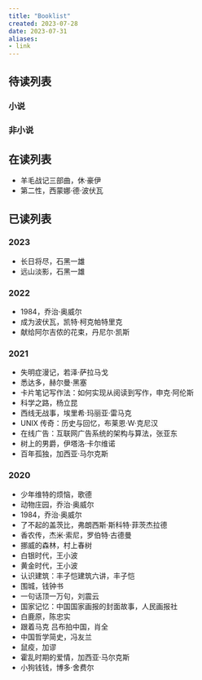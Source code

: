 ```yaml
---
title: "Booklist"
created: 2023-07-28
date: 2023-07-31
aliases:
- link
---
```

## 待读列表

### 小说

### 非小说

## 在读列表

- 羊毛战记三部曲，休·豪伊
- 第二性，西蒙娜·德·波伏瓦

## 已读列表

### 2023

- 长日将尽，石黑一雄
- 远山淡影，石黑一雄

### 2022

- 1984，乔治·奥威尔
- 成为波伏瓦，凯特·柯克帕特里克
- 献给阿尔吉侬的花束，丹尼尔·凯斯

### 2021

- 失明症漫记，若泽·萨拉马戈
- 悉达多，赫尔曼·黑塞
- 卡片笔记写作法：如何实现从阅读到写作，申克·阿伦斯
- 科学之路，杨立昆
- 西线无战事，埃里希·玛丽亚·雷马克
- UNIX 传奇：历史与回忆，布莱恩·W·克尼汉
- 在线广告：互联网广告系统的架构与算法，张亚东
- 树上的男爵，伊塔洛·卡尔维诺
- 百年孤独，加西亚·马尔克斯

### 2020

- 少年维特的烦恼，歌德
- 动物庄园，乔治·奥威尔
- 1984，乔治·奥威尔
- 了不起的盖茨比，弗朗西斯·斯科特·菲茨杰拉德
- 香农传，杰米·索尼，罗伯特·古德曼
- 挪威的森林，村上春树
- 白银时代，王小波
- 黄金时代，王小波
- 认识建筑：丰子恺建筑六讲，丰子恺
- 围城，钱钟书
- 一句话顶一万句，刘震云
- 国家记忆：中国国家画报的封面故事，人民画报社
- 白鹿原，陈忠实
- 跟着马克 吕布拍中国，肖全
- 中国哲学简史，冯友兰
- 鼠疫，加谬
- 霍乱时期的爱情，加西亚·马尔克斯
- 小狗钱钱，博多·舍费尔